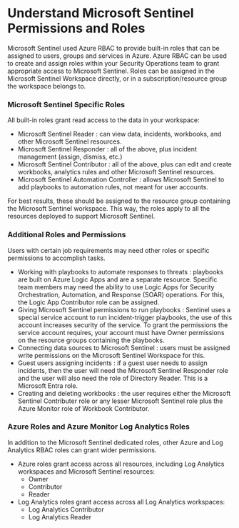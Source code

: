 # Understand Microsoft Sentinel Permissions and Roles

Microsoft Sentinel used Azure RBAC to provide built-in roles that can be assigned to users, groups and services in Azure. Azure RBAC can be used to create and assign roles within your Security Operations team to grant appropriate access to Microsoft Sentinel. Roles can be assigned in the Microsoft Sentinel Workspace directly, or in a subscription/resource group the workspace belongs to.

### Microsoft Sentinel Specific Roles

All built-in roles grant read access to the data in your workspace:

* Microsoft Sentinel Reader : can view data, incidents, workbooks, and other Microsoft Sentinel resources.
* Microsoft Sentinel Responder : all of the above, plus incident management (assign, dismiss, etc.)
* Microsoft Sentinel Contributor : all of the above, plus can edit and create workbooks, analytics rules and other Microsoft Sentinel resources.
* Microsoft Sentinel Automation Controller : allows Microsoft Sentinel to add playbooks to automation rules, not meant for user accounts.

For best results, these should be assigned to the resource group containing the Microsoft Sentinel workspace. This way, the roles apply to all the resources deployed to support Microsoft Sentinel.

### Additional Roles and Permissions

Users with certain job requirements may need other roles or specific permissions to accomplish tasks.

* Working with playbooks to automate responses to threats : playbooks are built on Azure Logic Apps and are a separate resource. Specific team members may need the ability to use Logic Apps for Security Orchestration, Automation, and Response (SOAR) operations. For this, the Logic App Contributor role can be assigned.
* Giving Microsoft Sentinel permissions to run playbooks : Sentinel uses a special service account to run incident-trigger playbooks, the use of this account increases security of the service. To grant the permissions the service account requires, your account must have Owner permissions on the resource groups containing the playbooks.
* Connecting data sources to Microsoft Sentinel : users must be assigned write permissions on the Microsoft Sentinel Workspace for this.&#x20;
* Guest users assigning incidents : if a guest user needs to assign incidents, then the user will need the Microsoft Sentinel Responder role and the user will also need the role of Directory Reader. This is a Microsoft Entra role.
* Creating and deleting workbooks : the user requires either the Microsoft Sentinel Contributer role or any lesser Microsoft Sentinel role plus the Azure Monitor role of Workbook Contributor.

### Azure Roles and Azure Monitor Log Analytics Roles

In addition to the Microsoft Sentinel dedicated roles, other Azure and Log Analytics RBAC roles can grant wider permissions.

* Azure roles grant access across all resources, including Log Analytics workspaces and Microsoft Sentinel resources:
  * Owner
  * Contributor
  * Reader
* Log Analytics roles grant access across all Log Analytics workspaces:
  * Log Analytics Contributor
  * Log Analytics Reader
